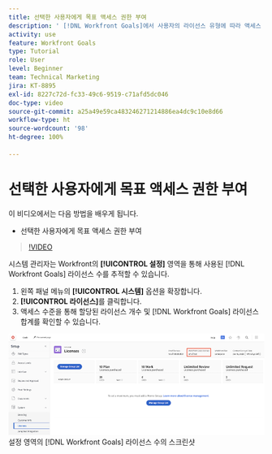 ```yaml
---
title: 선택한 사용자에게 목표 액세스 권한 부여
description: ' [!DNL Workfront Goals]에서 사용자의 라이선스 유형에 따라 액세스 수준을 편집하는 방법을 알아봅니다.'
activity: use
feature: Workfront Goals
type: Tutorial
role: User
level: Beginner
team: Technical Marketing
jira: KT-8895
exl-id: 8227c72d-fc33-49c6-9519-c71afd5dc046
doc-type: video
source-git-commit: a25a49e59ca483246271214886ea4dc9c10e8d66
workflow-type: ht
source-wordcount: '98'
ht-degree: 100%

---
```


# 선택한 사용자에게 목표 액세스 권한 부여

이 비디오에서는 다음 방법을 배우게 됩니다.

* 선택한 사용자에게 목표 액세스 권한 부여

>[!VIDEO](https://video.tv.adobe.com/v/335189/?quality=12&learn=on)

시스템 관리자는 Workfront의 **[!UICONTROL 설정]** 영역을 통해 사용된 [!DNL Workfront Goals] 라이선스 수를 추적할 수 있습니다.

1. 왼쪽 패널 메뉴의 **[!UICONTROL 시스템]** 옵션을 확장합니다.
1. **[!UICONTROL 라이선스]**&#x200B;를 클릭합니다.
1. 액세스 수준을 통해 할당된 라이선스 개수 및 [!DNL Workfront Goals] 라이선스 합계를 확인할 수 있습니다.

![[!DNL Workfront]](assets/02-workfront-goals-licenses.png) 설정 영역의 [!DNL Workfront Goals] 라이선스 수의 스크린샷
